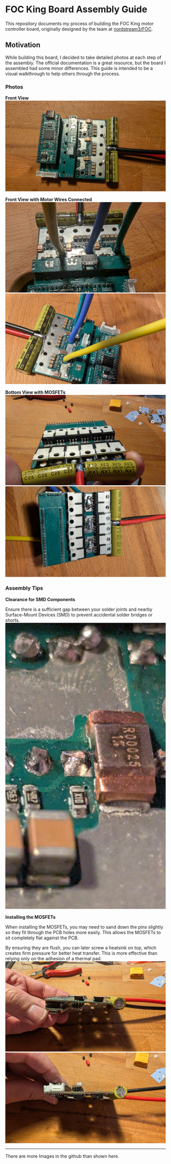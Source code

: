 # FOC King Board Assembly Guide

This repository documents my process of building the FOC King motor controller board, originally designed by the team at [nordstream3/FOC](https://github.com/nordstream3/FOC).

## Motivation

While building this board, I decided to take detailed photos at each step of the assembly. The official documentation is a great resource, but the board I assembled had some minor differences. This guide is intended to be a visual walkthrough to help others through the process.

### Photos

**Front View**
![Front of the board](https://github.com/Poliano/FOC_King/blob/master/foc6.jpeg?raw=true)

**Front View with Motor Wires Connected**
![Front with motor wires attached](https://github.com/Poliano/FOC_King/blob/master/foc16.jpeg?raw=true)![Side view with motor wires](https://github.com/Poliano/FOC_King/blob/master/foc15.jpeg?raw=true)

**Bottom View with MOSFETs**
![Bottom of the board](https://github.com/Poliano/FOC_King/blob/master/foc19.jpeg?raw=true)![Bottom with motor wires attached](https://github.com/Poliano/FOC_King/blob/master/foc17.jpeg?raw=true)

### Assembly Tips

**Clearance for SMD Components**

Ensure there is a sufficient gap between your solder joints and nearby Surface-Mount Devices (SMD) to prevent accidental solder bridges or shorts.
![](https://github.com/Poliano/FOC_King/blob/master/foc18.jpeg?raw=true)

**Installing the MOSFETs**

When installing the MOSFETs, you may need to sand down the pins slightly so they fit through the PCB holes more easily. This allows the MOSFETs to sit completely flat against the PCB.

By ensuring they are flush, you can later screw a heatsink on top, which creates firm pressure for better heat transfer. This is more effective than relying only on the adhesion of a thermal pad.
![MOSFETs sitting flat on the PCB](https://github.com/Poliano/FOC_King/blob/master/foc13.jpeg?raw=true)![Side view of flat MOSFETs](https://github.com/Poliano/FOC_King/blob/master/foc12.jpeg?raw=true)

***

There are more Images in the github than shown here.
